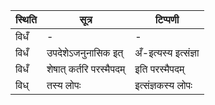 | स्थिति | सूत्र | टिप्पणी |
| ----- | ------- | ------ |
| विधँ | - | - |
| विधँ | उपदेशेऽजनुनासिक इत् | अँ-इत्यस्य इत्संज्ञा |
| विधँ | शेषात् कर्तरि परस्मैपदम् | इति परस्मैपदम् |
| विध् | तस्य लोपः | इत्संज्ञकस्य लोपः |
